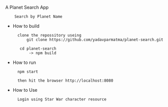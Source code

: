 A Planet Search App
     
        Search by Planet Name
        
* How to build
        
        clone the repossitory useing
            git clone https://github.com/yadavparmatma/planet-search.git
         
         cd planet-search
             -> npm build


* How to run
        
        npm start
        
        then hit the browser http://localhost:8080
        

* How to Use
        
        Login using Star War character resource
        
               